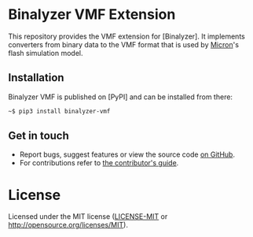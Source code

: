 # Binalyzer VMF Extension

This repository provides the VMF extension for [Binalyzer]. It implements
converters from binary data to the VMF format that is used by [Micron]'s flash
simulation model.

[Micron]: https://www.micron.com/products/nor-flash/serial-nor-flash/part-catalog/n25q256a11e1241e

## Installation

Binalyzer VMF is published on [PyPI] and can be installed from there:

```sh
~$ pip3 install binalyzer-vmf
```

## Get in touch

- Report bugs, suggest features or view the source code [on GitHub].
- For contributions refer to [the contributor's guide].

[on GitHub]: https://github.com/denisvasilik/binalyzer-vmf
[the contributor's guide]: CONTRIBUTING.md

# License

Licensed under the MIT license ([LICENSE-MIT] or http://opensource.org/licenses/MIT).

[LICENSE-MIT]: LICENSE.rst